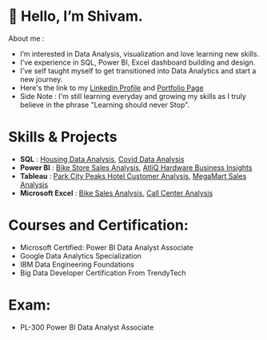 # 👋 Hello, I’m Shivam.

About me :

- I’m interested in Data Analysis, visualization and love learning new skills.
- I've experience in SQL, Power BI, Excel dashboard building and design.
- I've self taught myself to get transitioned into Data Analytics and start a new journey.
- Here's the link to my [Linkedin Profile](https://www.linkedin.com/in/shivam-sharma-24a8b51b5) and [Portfolio Page](https://shivamsharma-github.github.io/shivamsharma.github.io/)
- Side Note : I'm still learning everyday and growing my skills as I truly believe in the phrase "Learning should never Stop".

# Skills & Projects 
- **SQL** : [Housing Data Analysis](https://github.com/shivamsharma-github/SQL-Project-HousingDataAnalysis), [Covid Data Analysis](https://github.com/shivamsharma-github/SQL-Project-CovidDataAnalysis)
- **Power BI** : [Bike Store Sales Analysis](https://app.powerbi.com/view?r=eyJrIjoiOGIxY2Q3MjctN2Q5Yy00NzI5LWJlYzQtYTlhYTQ3MTg5N2FiIiwidCI6ImRmODY3OWNkLWE4MGUtNDVkOC05OWFjLWM4M2VkN2ZmOTVhMCJ9), [AtliQ Hardware Business Insights](https://app.powerbi.com/view?r=eyJrIjoiMWIwODQwOGEtYjhmZC00ZGI5LWE3MzQtMWNjYmI3ZjM1N2NhIiwidCI6ImRmODY3OWNkLWE4MGUtNDVkOC05OWFjLWM4M2VkN2ZmOTVhMCJ9)
- **Tableau** : [Park City Peaks Hotel Customer Analysis](https://public.tableau.com/views/ParkCityPeaksHotel-CustomerAnalysis/HotelBookingDashboard?:language=en-US&:display_count=n&:origin=viz_share_link), [MegaMart Sales Analysis](https://public.tableau.com/views/MegaMartSalesAnalysis_17062898116490/MegaMartSalesAnalysis?:language=en-US&:display_count=n&:origin=viz_share_link)
- **Microsoft Excel** : [Bike Sales Analysis](https://github.com/shivamsharma-github/Bike-Sales-Analysis.git), [Call Center Analysis](https://github.com/shivamsharma-github/Call-Center-Analysis.git)


# Courses and Certification: 
-  Microsoft Certified: Power BI Data Analyst Associate
-  Google Data Analytics Specialization
-  IBM Data Engineering Foundations
-  Big Data Developer Certification From TrendyTech


# Exam: 
- PL-300 Power BI Data Analyst Associate
